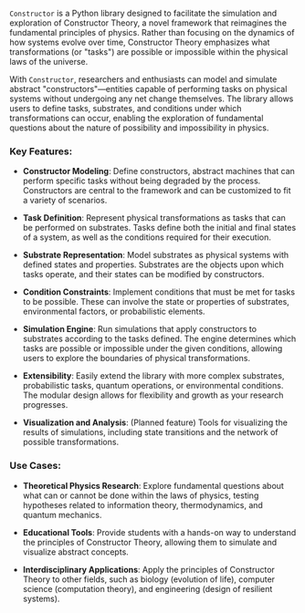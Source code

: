 `Constructor` is a Python library designed to facilitate the simulation and exploration of Constructor Theory, a novel framework that reimagines the fundamental principles of physics. Rather than focusing on the dynamics of how systems evolve over time, Constructor Theory emphasizes what transformations (or "tasks") are possible or impossible within the physical laws of the universe.

With `Constructor`, researchers and enthusiasts can model and simulate abstract "constructors"—entities capable of performing tasks on physical systems without undergoing any net change themselves. The library allows users to define tasks, substrates, and conditions under which transformations can occur, enabling the exploration of fundamental questions about the nature of possibility and impossibility in physics.

### **Key Features:**

- **Constructor Modeling**: Define constructors, abstract machines that can perform specific tasks without being degraded by the process. Constructors are central to the framework and can be customized to fit a variety of scenarios.

- **Task Definition**: Represent physical transformations as tasks that can be performed on substrates. Tasks define both the initial and final states of a system, as well as the conditions required for their execution.

- **Substrate Representation**: Model substrates as physical systems with defined states and properties. Substrates are the objects upon which tasks operate, and their states can be modified by constructors.

- **Condition Constraints**: Implement conditions that must be met for tasks to be possible. These can involve the state or properties of substrates, environmental factors, or probabilistic elements.

- **Simulation Engine**: Run simulations that apply constructors to substrates according to the tasks defined. The engine determines which tasks are possible or impossible under the given conditions, allowing users to explore the boundaries of physical transformations.

- **Extensibility**: Easily extend the library with more complex substrates, probabilistic tasks, quantum operations, or environmental conditions. The modular design allows for flexibility and growth as your research progresses.

- **Visualization and Analysis**: (Planned feature) Tools for visualizing the results of simulations, including state transitions and the network of possible transformations.

### **Use Cases:**

- **Theoretical Physics Research**: Explore fundamental questions about what can or cannot be done within the laws of physics, testing hypotheses related to information theory, thermodynamics, and quantum mechanics.

- **Educational Tools**: Provide students with a hands-on way to understand the principles of Constructor Theory, allowing them to simulate and visualize abstract concepts.

- **Interdisciplinary Applications**: Apply the principles of Constructor Theory to other fields, such as biology (evolution of life), computer science (computation theory), and engineering (design of resilient systems).

